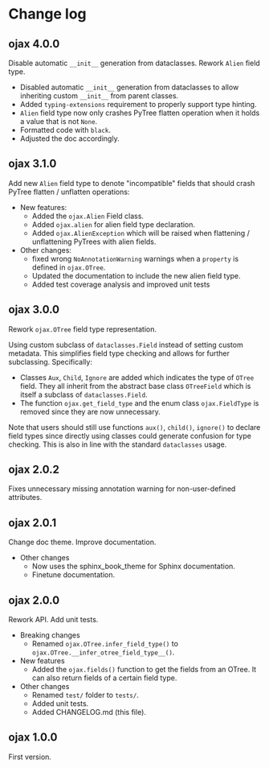 # Change log

## ojax 4.0.0

Disable automatic `__init__` generation from dataclasses. Rework `Alien` field type.

- Disabled automatic `__init__` generation from dataclasses to allow inheriting custom `__init__` from parent classes. 
- Added `typing-extensions` requirement to properly support type hinting.
- `Alien` field type now only crashes PyTree flatten operation when it holds a 
value that is not `None`. 
- Formatted code with `black`.
- Adjusted the doc accordingly.

## ojax 3.1.0

Add new `Alien` field type to denote "incompatible" fields that should crash 
PyTree flatten / unflatten operations:

- New features:
  - Added the `ojax.Alien` Field class.
  - Added `ojax.alien` for alien field type declaration.
  - Added `ojax.AlienException` which will be raised when flattening / 
  unflattening PyTrees with alien fields.
- Other changes:
  - fixed wrong `NoAnnotationWarning` warnings when a `property` is defined in 
  `ojax.OTree`. 
  - Updated the documentation to include the new alien field type.
  - Added test coverage analysis and improved unit tests 

## ojax 3.0.0

Rework `ojax.OTree` field type representation. 

Using custom subclass of 
`dataclasses.Field` instead of setting custom metadata. This simplifies field 
type checking and allows for further subclassing. Specifically:

- Classes `Aux`, `Child`, `Ignore` are added which indicates the type of 
`OTree` field. They all inherit from the abstract base class `OTreeField` 
which is itself a subclass of `dataclasses.Field`.
- The function `ojax.get_field_type` and the enum class `ojax.FieldType` is 
removed since they are now unnecessary.

Note that users should still use functions `aux()`, `child()`, `ignore()` to 
declare field types since directly using classes could generate confusion for 
type checking. This is also in line with the standard `dataclasses` usage.

## ojax 2.0.2

Fixes unnecessary missing annotation warning for non-user-defined attributes.

## ojax 2.0.1

Change doc theme. Improve documentation.

- Other changes
  - Now uses the sphinx_book_theme for Sphinx documentation.
  - Finetune documentation.

## ojax 2.0.0

Rework API. Add unit tests.

- Breaking changes
  - Renamed `ojax.OTree.infer_field_type()` to 
  `ojax.OTree.__infer_otree_field_type__()`.
- New features
  - Added the `ojax.fields()` function to get the fields from an OTree. It can
  also return fields of a certain field type.
- Other changes
  - Renamed `test/` folder to `tests/`.
  - Added unit tests.
  - Added CHANGELOG.md (this file).

## ojax 1.0.0

First version.
